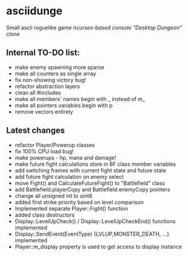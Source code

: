 # asciidunge
Small ascii roguelike game
*ncurses-based console "Desktop Dungeon" clone*

## Internal TO-DO list:
- make enemy spawning more sparse
- make all counters as single array
- fix non-showing victory bug!
- refactor abstraction layers
- clean all #includes
- make all members' names begin with _ instead of m_
- make all pointers variables begin with p
- remove vectors entirely

## Latest changes
+ refactor Player/Powerup classes
+ fix 100% CPU load bug!
+ make powerups - hp, mana and damage!
+ make future fight calculations store in BF class member variables
+ add switching frames with current fight state and future state
+ add future fight calculation on enemy select
+ move Fight() and CalculateFutureFight() to "Battlefield" class
+ add Battlefield.playerCopy and Battlefield.enemyCopy pointers 
+ change all unsigned int to uint8
+ added first strike priority based on level comparison
+ Implemented separate Player::Fight() function
+ added class destructors
+ Display::LevelUpCheck() / Display::LevelUpCheckEnd() functions implemented
+ Display::SendEvent(EventType) {LVLUP,MONSTER_DEATH, ...} implemented
+ Player::m_display property is used to get access to display instance
